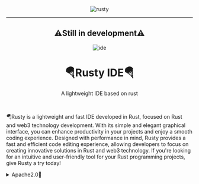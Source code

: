 <div align="center">

  ![rusty](src/rusty.ico)

  ---

<h2>⚠️Still in development⚠️</h2>

![ide](src/ide.png)

  <h1>🪂Rusty IDE🪂</h1>
  <p>A lightweight IDE based on rust</p>
</div>

<br>

🪂Rusty is a lightweight and fast IDE developed in Rust, focused on Rust and web3 technology development. With its simple and elegant graphical interface‍, you can enhance productivity in your projects and enjoy a smooth coding experience. Designed with performance in mind, Rusty provides a fast and efficient code editing experience, allowing developers to focus on creating innovative solutions in Rust and web3 technology. If you're looking for an intuitive and user-friendly tool for your Rust programming projects, give Rusty a try today!

<details>
<summary>Apache2.0📜</summary>

<br>

This project is licensed under the Apache License, Version 2.0 (the "License"). You may not use this file except in compliance with the License. You may obtain a copy of the License at:

http://www.apache.org/licenses/LICENSE-2.0

Unless required by applicable law or agreed to in writing, software distributed under the License is distributed on an "AS IS" BASIS, WITHOUT WARRANTIES OR CONDITIONS OF ANY KIND, either express or implied. See the License for the specific language governing permissions and limitations under the License.

<div align="center">

![license](license.png)

</details>
